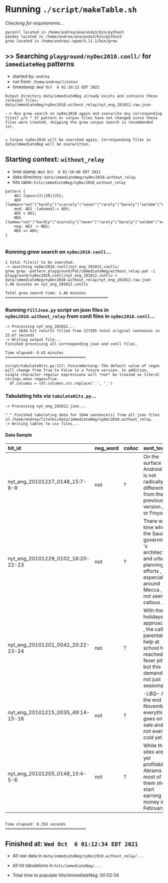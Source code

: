 
# Running `./script/makeTable.sh`
_Checking for requirements..._
```
pyconll located in /home/andrea/anaconda3/bin/python3
pandas located in /home/andrea/anaconda3/bin/python3
grew located in /home/andrea/.opam/4.11.1/bin/grew
```
## >> Searching `playground/nyDec2010.conll/` for `immediateNeg` patterns
 
- started by: `andrea`
- run from: `/home/andrea/litotes`
- timestamp: `Wed Oct  6 01:10:12 EDT 2021`
 
```
Output directory data/immediateNeg already exists and contains these relevant files:
data/immediateNeg/nyDec2010.without_relay/nyt_eng_201012.raw.json
 
--> Run grew search on nyDec2010 again and overwrite any corresponding files? y/n * If pattern or corpus files have not changed since these files were created, skipping the grew corpus search is recommended (n).
 

= Corpus nyDec2010 will be searched again. Corresponding files in data/immediateNeg will be overwritten.
```
## Starting context: `without_relay`
- time stamp: `Wed Oct  6 01:10:40 EDT 2021`
- data directory: `data/immediateNeg/nyDec2010.without_relay`
- hits table: `hits/immediateNeg/nyDec2010_without_relay`
```{js}
pattern { 
    ADJ [xpos=JJ|JJR|JJS]; 
    ADV [lemma<>"not"|"hardly"|"scarcely"|"never"|"rarely"|"barely"|"seldom"|"no"|"nothing"|"none"|"nobody"|"neither"|"without"|"few"];
    mod: ADJ -[advmod]-> ADV;  
    ADV < ADJ;
    NEG [lemma="not"|"hardly"|"scarcely"|"never"|"rarely"|"barely"|"seldom"|"no"|"nothing"|"none"|"nobody"|"neither"|"without"|"few"|"nor"];  
    neg: ADJ -> NEG;
    NEG << ADV;
}
```  
```  
```
### Running grew search on `nyDec2010.conll`...
```
1 total file(s) to be searched.
-> searching nyDec2010.conll/nyt_eng_201012.conllu:
grew grep -pattern playground/Pat/immediateNeg/without_relay.pat -i playground/nyDec2010.conll/nyt_eng_201012.conllu > data/immediateNeg/nyDec2010.without_relay/nyt_eng_201012.raw.json
1.46 minutes on nyt_eng_201012.conllu

Total grew search time: 1.46 minutes
==============================================

```
### Running `FillJson.py` script on json files in `nyDec2010.without_relay` from conll files in `nyDec2010.conll`...
```
-> Processing nyt_eng_201012...
   => 1644 hit results filled from 227205 total original sentences in 25.67 seconds
-> Writing output file...
Finished processing all corresponding json and conll files.

Time elapsed: 0.43 minutes
====================================

script/tabulateHits.py:117: FutureWarning: The default value of regex will change from True to False in a future version. In addition, single character regular expressions will *not* be treated as literal strings when regex=True.
  df.columns = (df.columns.str.replace('.', '_')
```
### Tabulating hits via `tabulateHits.py`...
```
-> Processing nyt_eng_201012.json...

^_^ Finished tabulating data for 1644 sentence(s) from all json files in /home/andrea/litotes/data/immediateNeg/nyDec2010.without_relay.
-> Writing tables to csv files...
```
#### Data Sample

| hit_id                            | neg_word   | colloc   | sent_text                                                                                                                                   |
|:----------------------------------|:-----------|:---------|:--------------------------------------------------------------------------------------------------------------------------------------------|
| nyt_eng_20101227_0148_15:7-8-9    | not        | ?        | On the surface , Android 2.3 is not radically different from the previous version , 2.2 or Froyo .                                          |
| nyt_eng_20101229_0102_16:20-22-23 | not        | ?        | There was a time when the Saudi government 's architecture and urban planning efforts , especially around Mecca , did not seem so callous . |
| nyt_eng_20101201_0042_20:22-23-24 | not        | ?        | With the holidays approaching , the call for parental help at school has reached a fever pitch , but this demand is not just seasonal .     |
| nyt_eng_20101215_0035_49:14-15-16 | not        | ?        | -LBQ-  At the end of November , everything goes on sale and it 's not even cold yet .                                                       |
| nyt_eng_20101205_0148_15:4-5-6    | not        | ?        | While the sites are not yet profitable , Abrams said most of them should start earning money in February .                                  |
```

Time elapsed: 0.359 seconds
====================================

```  
 
## Finished at: `Wed Oct  6 01:12:34 EDT 2021`
  + All raw data in `data/immediateNeg/nyDec2010.without_relay/...`
  + All hit tabulations in `hits/immediateNeg/...`

  + Total time to populate hits/immediateNeg: 00:02:34
